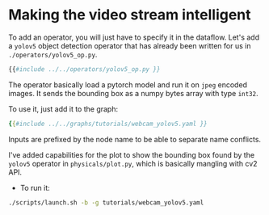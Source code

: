 # Making the video stream intelligent

To add an operator, you will just have to specify it in the dataflow. Let's add a `yolov5` object detection operator that has already been written for us in `./operators/yolov5_op.py`.

```python
{{#include ../../operators/yolov5_op.py }}
```

The operator basically load a pytorch model and run it on `jpeg` encoded images. 
It sends the bounding box as a numpy bytes array with type `int32`.

To use it, just add it to the graph:

```yaml
{{#include ../../graphs/tutorials/webcam_yolov5.yaml }}
```

Inputs are prefixed by the node name to be able to separate name conflicts.

I've added capabilities for the plot to show the bounding box found by the `yolov5` operator in `physicals/plot.py`, which is basically mangling with cv2 API.

- To run it:

```bash
./scripts/launch.sh -b -g tutorials/webcam_yolov5.yaml
```

